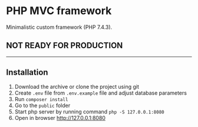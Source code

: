 # PHP MVC framework

Minimalistic custom framework (PHP 7.4.3).

## NOT READY FOR PRODUCTION

---

## Installation

1. Download the archive or clone the project using git
1. Create `.env` file from `.env.example` file and adjust database parameters
1. Run `composer install`
1. Go to the `public` folder
1. Start php server by running command `php -S 127.0.0.1:8080`
1. Open in browser http://127.0.0.1:8080
